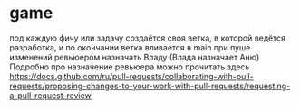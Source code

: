 # game
под каждую фичу или задачу создаётся своя ветка, в которой ведётся разработка, и по окончании ветка вливается в main
при пуше изменений ревьюером назначать Владу (Влада назначает Аню) 
Подробно про назначение ревьюера можно прочитать здесь
https://docs.github.com/ru/pull-requests/collaborating-with-pull-requests/proposing-changes-to-your-work-with-pull-requests/requesting-a-pull-request-review
